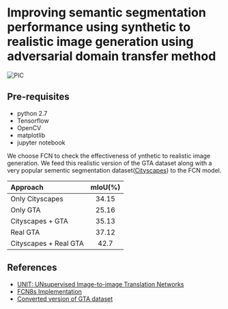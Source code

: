 # Improving semantic segmentation performance using synthetic to realistic image generation using adversarial domain transfer method

![PIC](Photos/syn.png)


## Pre-requisites

- python 2.7
- Tensorflow 
- OpenCV
- matplotlib
- jupyter notebook

We choose FCN to check the effectiveness of ynthetic to realistic image generation. We feed this realistic version of the GTA dataset along with a very popular sementic segmentation dataset([Cityscapes](https://www.cityscapes-dataset.com/)) to the FCN model. 

| Approach    | mIoU(%) | 
|:--------------- |:---------------:|
| Only Cityscapes|    34.15|  
|  Only GTA  |   25.16 | 
|  Cityscapes +  GTA | 35.13  |
|    Real GTA |   37.12   |  
| Cityscapes + Real GTA |   42.7   |  


## References

- [UNIT: UNsupervised Image-to-image Translation Networks](https://github.com/mingyuliutw/UNIT)
- [FCN8s Implementation](https://github.com/pierluigiferrari/fcn8s_tensorflow)
- [Converted version of GTA dataset](https://drive.google.com/open?id=1WRyH9buNUMvfuBXw9gH35XpY7-bf9CZR)



